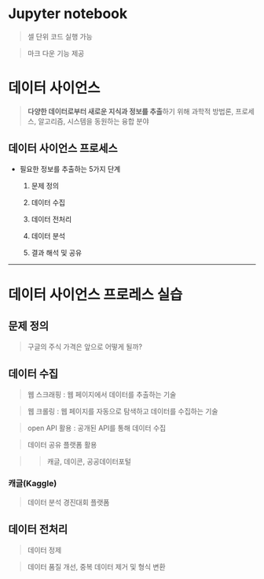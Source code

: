 # Jupyter notebook

> 셀 단위 코드 실행 가능

> 마크 다운 기능 제공

# 데이터 사이언스

> **다양한 데이터로부터 새로운 지식과 정보를 추출**하기 위해 과학적 방법론, 프로세스, 알고리즘, 시스템을 동원하는 융합 분야

## 데이터 사이언스 프로세스

- 필요한 정보를 추출하는 5가지 단계

    1. 문제 정의
    
    2. 데이터 수집

    3. 데이터 전처리

    4. 데이터 분석

    5. 결과 해석 및 공유

---

# 데이터 사이언스 프로레스 실습

## 문제 정의

> 구글의 주식 가격은 앞으로 어떻게 될까?

## 데이터 수집

> 웹 스크래핑 : 웹 페이지에서 데이터를 추출하는 기술

> 웹 크롤링 : 웹 페이지를 자동으로 탐색하고 데이터를 수집하는 기술

> open API 활용 : 공개된 API를 통해 데이터 수집

> 데이터 공유 플랫폼 활용

>> 캐글, 데이콘, 공공데이터포털

### 캐글(Kaggle)

> 데이터 분석 경진대회 플랫폼

## 데이터 전처리

> 데이터 정제

> 데이터 품질 개선, 중복 데이터 제거 및 형식 변환